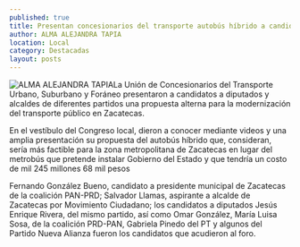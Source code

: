 ```yaml
---
published: true
title: Presentan concesionarios del transporte autobús híbrido a candidatos a diputados y alcaldes
author: ALMA ALEJANDRA TAPIA
location: Local
category: Destacadas
layout: posts
---
```


![ALMA ALEJANDRA TAPIA](http://i.imgur.com/jOduVWgm.jpg)La Unión de Concesionarios del Transporte Urbano, Suburbano y Foráneo presentaron a candidatos a diputados y alcaldes de diferentes partidos una propuesta alterna para la modernización del transporte público en Zacatecas.

En el vestíbulo del Congreso local, dieron a conocer mediante videos y una amplia presentación su propuesta del autobús híbrido que, consideran, sería más factible para la zona metropolitana de Zacatecas en lugar del metrobús que pretende instalar Gobierno del Estado y que tendría un costo de mil 245 millones 68 mil pesos

Fernando González Bueno, candidato a presidente municipal de Zacatecas de la coalición PAN-PRD; Salvador Llamas, aspirante a alcalde de Zacatecas por Movimiento Ciudadano; los candidatos a diputados Jesús Enrique Rivera, del mismo partido, así como Omar González, María Luisa Sosa, de la coalición PRD-PAN, Gabriela Pinedo del PT y algunos del Partido Nueva Alianza fueron los candidatos que acudieron al foro.
